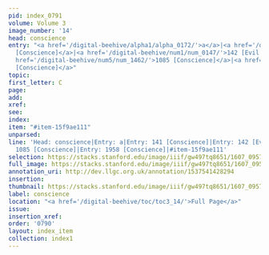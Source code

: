 ```yaml
---
pid: index_0791
volume: Volume 3
image_number: '14'
head: conscience
entry: "<a href='/digital-beehive/alpha1/alpha_0172/'>a</a>|<a href='/digital-beehive/num1/num_0146/'>141
  [Conscience]</a>|<a href='/digital-beehive/num1/num_0147/'>142 [Evil Conscience]</a>|<a
  href='/digital-beehive/num5/num_1462/'>1085 [Conscience]</a>|<a href='/digital-beehive/num8/num_2882/'>1958
  [Conscience]</a>"
topic:
first_letter: C
page:
add:
xref:
see:
index:
item: "#item-15f9ae111"
unparsed:
line: 'Head: conscience|Entry: a|Entry: 141 [Conscience]|Entry: 142 [Evil Conscience]|Entry:
  1085 [Conscience]|Entry: 1958 [Conscience]|#item-15f9ae111'
selection: https://stacks.stanford.edu/image/iiif/gw497tq8651/1607_0957/1158,1185,675,179/full/0/default.jpg
full_image: https://stacks.stanford.edu/image/iiif/gw497tq8651/1607_0957/full/full/0/default.jpg
annotation_uri: http://dev.llgc.org.uk/annotation/1537541428294
insertion:
thumbnail: https://stacks.stanford.edu/image/iiif/gw497tq8651/1607_0957/1158,1185,675,179/150,/0/default.jpg
label: conscience
location: "<a href='/digital-beehive/toc/toc3_14/'>Full Page</a>"
issue:
insertion_xref:
order: '0790'
layout: index_item
collection: index1
---
```

